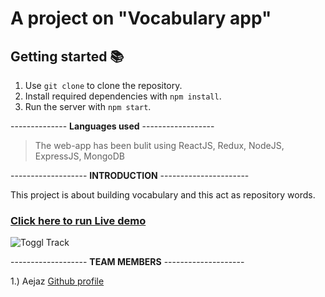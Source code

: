 # A project on "Vocabulary app"
## Getting started 📚
1) Use `git clone` to clone the repository.
2) Install required dependencies with `npm install`.
3) Run the server with `npm start`.

-------------- **Languages used** ------------------

> The web-app has been bulit using ReactJS, Redux, NodeJS, ExpressJS, MongoDB


------------------- **INTRODUCTION** ---------------------- 

This project is about building vocabulary and this act as repository words. 


### [Click here to run Live demo](https://vocab-app-aejaz1995.vercel.app/)

![Toggl Track](https://i.imgur.com/fH8j32z.png)



------------------- **TEAM MEMBERS** --------------------


1.) Aejaz [Github profile](https://github.com/aejaz1995)





